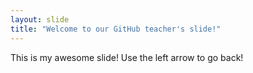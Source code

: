 ```yaml
---
layout: slide
title: "Welcome to our GitHub teacher's slide!"
---
```

This is my awesome slide!
Use the left arrow to go back!